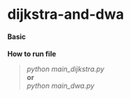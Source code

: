# dijkstra-and-dwa
#### Basic
**__How to run file__**
>  _python main_dijkstra.py_   
__or__  
>  _python main_dwa.py_  
>
